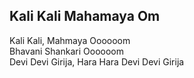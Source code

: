 ## Kali Kali Mahamaya Om


Kali Kali, Mahmaya Oooooom  
Bhavani Shankari Oooooom  
Devi Devi Girija, Hara Hara Devi Devi Girija

